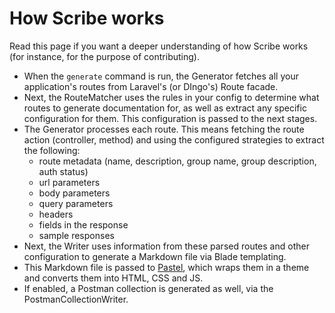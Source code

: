 # How Scribe works
Read this page if you want a deeper understanding of how Scribe works (for instance, for the purpose of contributing).

- When the `generate` command is run, the Generator fetches all your application's routes from Laravel's (or DIngo's) Route facade.
- Next, the RouteMatcher uses the rules in your config to determine what routes to generate documentation for, as well as extract any specific configuration for them. This configuration is passed to the next stages.
- The Generator processes each route. This means fetching the route action (controller, method) and using the configured strategies to extract the following:
  - route metadata (name, description, group name, group description, auth status)
  - url parameters
  - body parameters
  - query parameters
  - headers
  - fields in the response
  - sample responses
- Next, the Writer uses information from these parsed routes and other configuration to generate a Markdown file via Blade templating.
- This Markdown file is passed to [Pastel](https://github.com/knuckleswtf/pastel), which wraps them in a theme and converts them into HTML, CSS and JS.
- If enabled, a Postman collection is generated as well, via the PostmanCollectionWriter.
